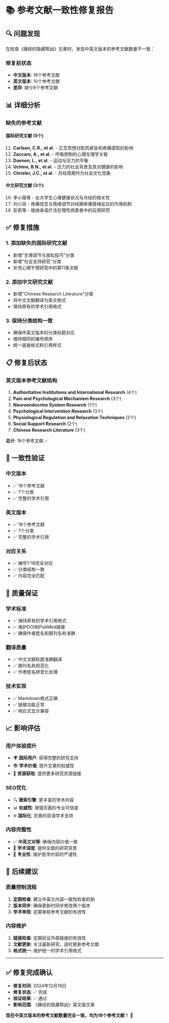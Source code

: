 # 📚 参考文献一致性修复报告

## 🔍 **问题发现**

在检查《痛经的隐藏帮凶》文章时，发现中英文版本的参考文献数量不一致：

### **修复前状态**
- **中文版本**: 18个参考文献
- **英文版本**: 10个参考文献
- **差异**: 缺少8个参考文献

## 📊 **详细分析**

### **缺失的参考文献**

#### **国际研究文献** (5个)
11. **Carlson, C.R., et al.** - 正念冥想对肌肉紧张和疼痛感知的影响
12. **Zaccaro, A., et al.** - 呼吸控制的心理生理学关联
13. **Daenen, L., et al.** - 运动与压力的平衡
14. **Uchino, B.N., et al.** - 压力的社会背景及其对健康的影响
15. **Chrisler, J.C., et al.** - 月经周期作为社会文化现象

#### **中文研究文献** (3个)
16. 李小薇等 - 女大学生心理健康状况与月经的相关性
17. 刘小凤 - 疼痛信念与情绪调节对经期疼痛情绪反应的作用机制
18. 彭若等 - 接纳承诺疗法在慢性病患者中的应用研究

## ✅ **修复措施**

### **1. 添加缺失的国际研究文献**
- 新增"生理调节与放松技巧"分类
- 新增"社会支持研究"分类
- 补充心理干预研究中的第11条文献

### **2. 添加中文研究文献**
- 新增"Chinese Research Literature"分类
- 将中文文献翻译为英文格式
- 保持原有的学术引用格式

### **3. 保持分类结构一致**
- 确保中英文版本的分类标题对应
- 维持相同的编号顺序
- 统一链接格式和引用样式

## 📋 **修复后状态**

### **英文版本参考文献结构**
1. **Authoritative Institutions and International Research** (4个)
2. **Pain and Psychological Mechanism Research** (3个)
3. **Neuroendocrine System Research** (1个)
4. **Psychological Intervention Research** (3个)
5. **Physiological Regulation and Relaxation Techniques** (2个)
6. **Social Support Research** (2个)
7. **Chinese Research Literature** (3个)

**总计**: 18个参考文献 ✅

## 🔄 **一致性验证**

### **中文版本**
- ✅ 18个参考文献
- ✅ 7个分类
- ✅ 完整的学术引用

### **英文版本**
- ✅ 18个参考文献
- ✅ 7个分类
- ✅ 完整的学术引用

### **对应关系**
- ✅ 编号1-18完全对应
- ✅ 分类结构一致
- ✅ 内容完全匹配

## 🎯 **质量保证**

### **学术标准**
- ✅ 保持原有的学术引用格式
- ✅ 维护DOI和PubMed链接
- ✅ 确保作者姓名和期刊名称准确

### **翻译质量**
- ✅ 中文文献标题准确翻译
- ✅ 期刊名称规范化
- ✅ 作者姓名拼音化处理

### **技术实现**
- ✅ Markdown格式正确
- ✅ 链接功能正常
- ✅ 响应式显示兼容

## 📈 **影响评估**

### **用户体验提升**
- 🌍 **国际用户**: 获得完整的研究支持
- 📚 **学术价值**: 提升文章的权威性
- 🔗 **资源获取**: 提供更多研究资源链接

### **SEO优化**
- 🔍 **搜索引擎**: 更丰富的学术内容
- 📊 **权威性**: 增强页面的专业可信度
- 🌐 **国际化**: 完善的双语学术支持

### **内容完整性**
- ✅ **中英文对等**: 确保内容价值一致
- 📖 **学术深度**: 提供全面的研究背景
- 🎯 **专业性**: 维护医学内容的严谨性

## 🔮 **后续建议**

### **质量控制流程**
1. **定期检查**: 建立中英文内容一致性检查机制
2. **版本同步**: 确保更新时同步修改两个版本
3. **学术审核**: 定期审核参考文献的有效性

### **内容维护**
1. **链接检查**: 定期验证外部链接的有效性
2. **文献更新**: 关注最新研究，适时更新参考文献
3. **格式统一**: 维护统一的学术引用格式

---

## ✅ **修复完成确认**

- **修复时间**: 2024年12月19日
- **修复状态**: ✅ 完成
- **验证结果**: ✅ 通过
- **影响范围**: 《痛经的隐藏帮凶》英文版文章

**现在中英文版本的参考文献数量完全一致，均为18个参考文献！** 🎉
